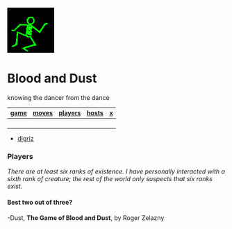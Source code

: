 ![dancer](assets/dancer.gif)

# Blood and Dust

knowing the dancer from the dance

|  [game](game.md)  |  [moves](moves.md)  |  [players](players.md)  |  [hosts](hosts.md)  |  [x](x.md)  | 
| ----------------- | ------------------- | ----------------------- | ------------------- | ----------- | 
| &nbsp;            | &nbsp;              | &nbsp;                  | &nbsp;              | &nbsp;      | 

- [digriz](digriz.md) 

### Players

*There are at least six ranks of existence. I have personally interacted with a sixth rank of creature; the rest of the world only suspects that six ranks exist.*

#### Best two out of three?

 -Dust, **The Game of Blood and Dust**, by Roger Zelazny

 